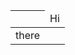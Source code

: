 <table>
    <thead>
      <th><td>Hi</td></th>
  </thead>
  <tbody><tr><td>there</td></tr></tbody>
  </table>
